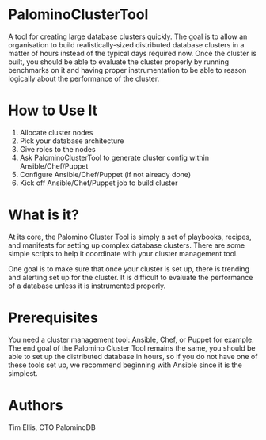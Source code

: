 PalominoClusterTool
===================

A tool for creating large database clusters quickly. The goal is to allow an
organisation to build realistically-sized distributed database clusters in a
matter of hours instead of the typical days required now. Once the cluster is
built, you should be able to evaluate the cluster properly by running benchmarks
on it and having proper instrumentation to be able to reason logically about
the performance of the cluster.


How to Use It
=============

1. Allocate cluster nodes
1. Pick your database architecture
1. Give roles to the nodes
1. Ask PalominoClusterTool to generate cluster config within Ansible/Chef/Puppet
1. Configure Ansible/Chef/Puppet (if not already done)
1. Kick off Ansible/Chef/Puppet job to build cluster


What is it?
===========

At its core, the Palomino Cluster Tool is simply a set of playbooks, recipes, and
manifests for setting up complex database clusters. There are some simple scripts
to help it coordinate with your cluster management tool.

One goal is to make sure that once your cluster is set up, there is trending and
alerting set up for the cluster. It is difficult to evaluate the performance of a
database unless it is instrumented properly.


Prerequisites
=============

You need a cluster management tool: Ansible, Chef, or Puppet for example. The end
goal of the Palomino Cluster Tool remains the same, you should be able to set up
the distributed database in hours, so if you do not have one of these tools set up,
we recommend beginning with Ansible since it is the simplest.


Authors
=======

Tim Ellis, CTO PalominoDB

